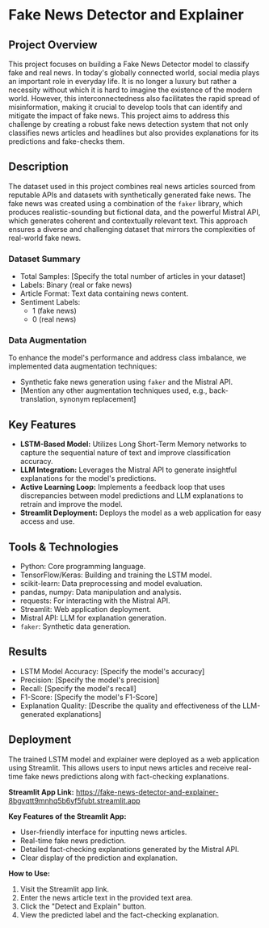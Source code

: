 # Fake News Detector and Explainer

## Project Overview

This project focuses on building a Fake News Detector model to classify fake and real news. In today's globally connected world, social media plays an important role in everyday life. It is no longer a luxury but rather a necessity without which it is hard to imagine the existence of the modern world. However, this interconnectedness also facilitates the rapid spread of misinformation, making it crucial to develop tools that can identify and mitigate the impact of fake news. This project aims to address this challenge by creating a robust fake news detection system that not only classifies news articles and headlines but also provides explanations for its predictions and fake-checks them.

## Description

The dataset used in this project combines real news articles sourced from reputable APIs and datasets with synthetically generated fake news. The fake news was created using a combination of the `faker` library, which produces realistic-sounding but fictional data, and the powerful Mistral API, which generates coherent and contextually relevant text. This approach ensures a diverse and challenging dataset that mirrors the complexities of real-world fake news.

### Dataset Summary

-   Total Samples: [Specify the total number of articles in your dataset]
-   Labels: Binary (real or fake news)
-   Article Format: Text data containing news content.
-   Sentiment Labels:
    -   1 (fake news)
    -   0 (real news)

### Data Augmentation

To enhance the model's performance and address class imbalance, we implemented data augmentation techniques:

-   Synthetic fake news generation using `faker` and the Mistral API.
-   [Mention any other augmentation techniques used, e.g., back-translation, synonym replacement]

## Key Features

-   **LSTM-Based Model:** Utilizes Long Short-Term Memory networks to capture the sequential nature of text and improve classification accuracy.
-   **LLM Integration:** Leverages the Mistral API to generate insightful explanations for the model's predictions.
-   **Active Learning Loop:** Implements a feedback loop that uses discrepancies between model predictions and LLM explanations to retrain and improve the model.
-   **Streamlit Deployment:** Deploys the model as a web application for easy access and use.

## Tools & Technologies

-   Python: Core programming language.
-   TensorFlow/Keras: Building and training the LSTM model.
-   scikit-learn: Data preprocessing and model evaluation.
-   pandas, numpy: Data manipulation and analysis.
-   requests: For interacting with the Mistral API.
-   Streamlit: Web application deployment.
-   Mistral API: LLM for explanation generation.
-   `faker`: Synthetic data generation.

## Results

-   LSTM Model Accuracy: [Specify the model's accuracy]
-   Precision: [Specify the model's precision]
-   Recall: [Specify the model's recall]
-   F1-Score: [Specify the model's F1-Score]
-   Explanation Quality: [Describe the quality and effectiveness of the LLM-generated explanations]

## Deployment

The trained LSTM model and explainer were deployed as a web application using Streamlit. This allows users to input news articles and receive real-time fake news predictions along with fact-checking explanations.

**Streamlit App Link:** https://fake-news-detector-and-explainer-8bgvqtt9mnhq5b6yf5fubt.streamlit.app

**Key Features of the Streamlit App:**

-   User-friendly interface for inputting news articles.
-   Real-time fake news prediction.
-   Detailed fact-checking explanations generated by the Mistral API.
-   Clear display of the prediction and explanation.

**How to Use:**

1.  Visit the Streamlit app link.
2.  Enter the news article text in the provided text area.
3.  Click the "Detect and Explain" button.
4.  View the predicted label and the fact-checking explanation.
